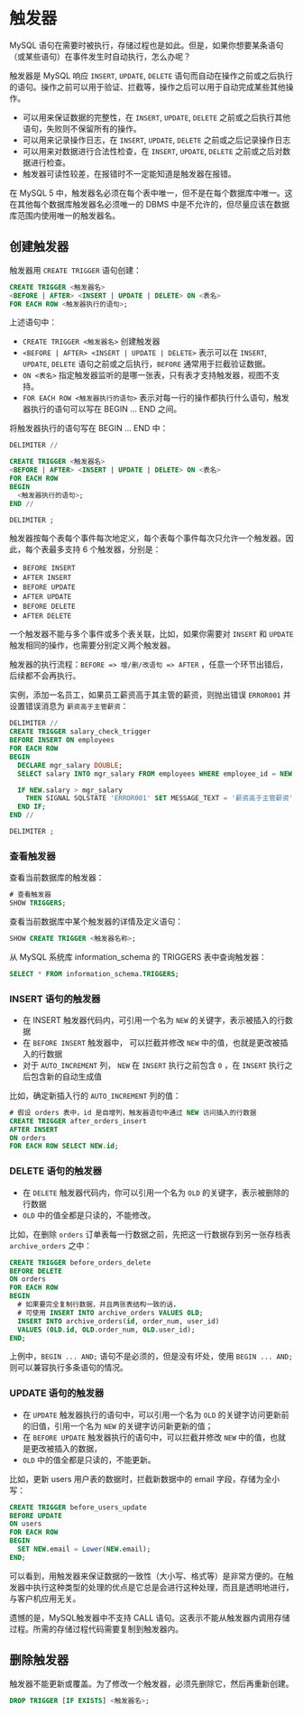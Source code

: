 # 触发器

MySQL 语句在需要时被执行，存储过程也是如此。但是，如果你想要某条语句（或某些语句）在事件发生时自动执行，怎么办呢？

触发器是 MySQL 响应 `INSERT`, `UPDATE`, `DELETE` 语句而自动在操作之前或之后执行的语句。操作之前可以用于验证、拦截等，操作之后可以用于自动完成某些其他操作。

- 可以用来保证数据的完整性，在 `INSERT`, `UPDATE`, `DELETE` 之前或之后执行其他语句，失败则不保留所有的操作。
- 可以用来记录操作日志，在 `INSERT`, `UPDATE`, `DELETE` 之前或之后记录操作日志
- 可以用来对数据进行合法性检查，在 `INSERT`, `UPDATE`, `DELETE` 之前或之后对数据进行检查。
- 触发器可读性较差，在报错时不一定能知道是触发器在报错。

在 MySQL 5 中，触发器名必须在每个表中唯一，但不是在每个数据库中唯一。这在其他每个数据库触发器名必须唯一的 DBMS 中是不允许的，但尽量应该在数据库范围内使用唯一的触发器名。

## 创建触发器

触发器用 `CREATE TRIGGER` 语句创建：

```sql
CREATE TRIGGER <触发器名>
<BEFORE | AFTER> <INSERT | UPDATE | DELETE> ON <表名>
FOR EACH ROW <触发器执行的语句>;
```

上述语句中：

- `CREATE TRIGGER <触发器名>` 创建触发器
- `<BEFORE | AFTER> <INSERT | UPDATE | DELETE>` 表示可以在 `INSERT`, `UPDATE`, `DELETE` 语句之前或之后执行，`BEFORE` 通常用于拦截验证数据。
- `ON <表名>` 指定触发器监听的是哪一张表，只有表才支持触发器，视图不支持。
- `FOR EACH ROW <触发器执行的语句>` 表示对每一行的操作都执行什么语句，触发器执行的语句可以写在 BEGIN ... END 之间。

将触发器执行的语句写在 BEGIN ... END 中：

```sql
DELIMITER //

CREATE TRIGGER <触发器名>
<BEFORE | AFTER> <INSERT | UPDATE | DELETE> ON <表名>
FOR EACH ROW
BEGIN
  <触发器执行的语句>;
END //

DELIMITER ;


```

触发器按每个表每个事件每次地定义，每个表每个事件每次只允许一个触发器。因此，每个表最多支持 6 个触发器，分别是：

- `BEFORE INSERT`
- `AFTER INSERT`
- `BEFORE UPDATE`
- `AFTER UPDATE`
- `BEFORE DELETE`
- `AFTER DELETE`

一个触发器不能与多个事件或多个表关联，比如，如果你需要对 `INSERT` 和 `UPDATE` 触发相同的操作，也需要分别定义两个触发器。

触发器的执行流程：`BEFORE => 增/删/改语句 => AFTER` ，任意一个环节出错后，后续都不会再执行。

实例，添加一名员工，如果员工薪资高于其主管的薪资，则抛出错误 `ERROR001` 并设置错误消息为 `薪资高于主管薪资`：

```sql
DELIMITER //
CREATE TRIGGER salary_check_trigger
BEFORE INSERT ON employees
FOR EACH ROW
BEGIN
  DECLARE mgr_salary DOUBLE;
  SELECT salary INTO mgr_salary FROM employees WHERE employee_id = NEW.manager_id;

  IF NEW.salary > mgr_salary
    THEN SIGNAL SQLSTATE 'ERROR001' SET MESSAGE_TEXT = '薪资高于主管薪资';
  END IF;
END //

DELIMITER ;
```

### 查看触发器

查看当前数据库的触发器：

```sql
# 查看触发器
SHOW TRIGGERS;
```

查看当前数据库中某个触发器的详情及定义语句：

```sql
SHOW CREATE TRIGGER <触发器名称>;
```

从 MySQL 系统库 information_schema 的 TRIGGERS 表中查询触发器：

```sql
SELECT * FROM information_schema.TRIGGERS;
```

### INSERT 语句的触发器

- 在 INSERT 触发器代码内，可引用一个名为 `NEW` 的关键字，表示被插入的行数据
- 在 `BEFORE INSERT` 触发器中， 可以拦截并修改 `NEW` 中的值，也就是更改被插入的行数据
- 对于 `AUTO_INCREMENT` 列， `NEW` 在 `INSERT` 执行之前包含 `0` ，在 `INSERT` 执行之后包含新的自动生成值

比如，确定新插入行的 `AUTO_INCREMENT` 列的值：

```sql
# 假设 orders 表中，id 是自增列，触发器语句中通过 NEW 访问插入的行数据
CREATE TRIGGER after_orders_insert
AFTER INSERT
ON orders
FOR EACH ROW SELECT NEW.id;
```

### DELETE 语句的触发器

- 在 `DELETE` 触发器代码内，你可以引用一个名为 `OLD` 的关键字，表示被删除的行数据
- `OLD` 中的值全都是只读的，不能修改。

比如，在删除 `orders` 订单表每一行数据之前，先把这一行数据存到另一张存档表  `archive_orders` 之中：

```sql
CREATE TRIGGER before_orders_delete
BEFORE DELETE
ON orders
FOR EACH ROW
BEGIN
  # 如果要完全复制行数据，并且两张表结构一致的话，
  # 可使用 INSERT INTO archive_orders VALUES OLD;
  INSERT INTO archive_orders(id, order_num, user_id)
  VALUES (OLD.id, OLD.order_num, OLD.user_id);
END;
```

上例中，`BEGIN ... AND;` 语句不是必须的，但是没有坏处，使用 `BEGIN ... AND;` 则可以兼容执行多条语句的情况。

### UPDATE 语句的触发器

- 在 `UPDATE` 触发器执行的语句中，可以引用一个名为 `OLD` 的关键字访问更新前的旧值，引用一个名为 `NEW` 的关键字访问新更新的值；
- 在 `BEFORE UPDATE` 触发器执行的语句中，可以拦截并修改 `NEW` 中的值，也就是更改被插入的数据，
- `OLD` 中的值全都是只读的，不能更新。

比如，更新 users 用户表的数据时，拦截新数据中的 email 字段，存储为全小写：

```sql
CREATE TRIGGER before_users_update
BEFORE UPDATE
ON users
FOR EACH ROW
BEGIN
  SET NEW.email = Lower(NEW.email);
END;
```

可以看到，用触发器来保证数据的一致性（大小写、格式等）是非常方便的。在触发器中执行这种类型的处理的优点是它总是会进行这种处理，而且是透明地进行，与客户机应用无关。

遗憾的是，MySQL触发器中不支持 CALL 语句。这表示不能从触发器内调用存储过程。所需的存储过程代码需要复制到触发器内。

## 删除触发器

触发器不能更新或覆盖。为了修改一个触发器，必须先删除它，然后再重新创建。

```sql
DROP TRIGGER [IF EXISTS] <触发器名>;
```
